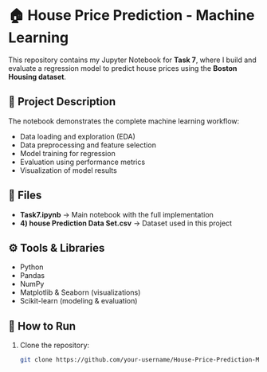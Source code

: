 # 🏠 House Price Prediction - Machine Learning

This repository contains my Jupyter Notebook for **Task 7**, where I build and evaluate a regression model to predict house prices using the **Boston Housing dataset**.

## 📌 Project Description
The notebook demonstrates the complete machine learning workflow:
- Data loading and exploration (EDA)
- Data preprocessing and feature selection
- Model training for regression
- Evaluation using performance metrics
- Visualization of model results

## 📂 Files
- **Task7.ipynb** → Main notebook with the full implementation  
- **4) house Prediction Data Set.csv** → Dataset used in this project  

## ⚙️ Tools & Libraries
- Python  
- Pandas  
- NumPy  
- Matplotlib & Seaborn (visualizations)  
- Scikit-learn (modeling & evaluation)  

## 🚀 How to Run
1. Clone the repository:
   ```bash
   git clone https://github.com/your-username/House-Price-Prediction-ML.git
